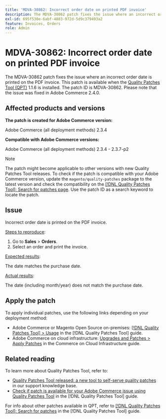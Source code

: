 ```yaml
---
title: 'MDVA-30862: Incorrect order date on printed PDF invoice'
description: The MDVA-30862 patch fixes the issue where an incorrect order date is printed on the PDF invoice. This patch is available when the [Quality Patches Tool (QPT)](https://experienceleague.adobe.com/en/docs/commerce-knowledge-base/kb/announcements/commerce-announcements/magento-quality-patches-released-new-tool-to-self-serve-quality-patches) 1.1.6 is installed. The patch ID is MDVA-30862. Please note that the issue was fixed in Adobe Commerce 2.4.0.
exl-id: 695f530e-6abf-4883-972d-5d9c379493a2
feature: Invoices, Orders
role: Admin
---
```

# MDVA-30862: Incorrect order date on printed PDF invoice

The MDVA-30862 patch fixes the issue where an incorrect order date is printed on the PDF invoice. This patch is available when the [Quality Patches Tool (QPT)](https://experienceleague.adobe.com/en/docs/commerce-knowledge-base/kb/announcements/commerce-announcements/magento-quality-patches-released-new-tool-to-self-serve-quality-patches) 1.1.6 is installed. The patch ID is MDVA-30862. Please note that the issue was fixed in Adobe Commerce 2.4.0.

## Affected products and versions

**The patch is created for Adobe Commerce version:**

Adobe Commerce (all deployment methods) 2.3.4

**Compatible with Adobe Commerce versions:**

Adobe Commerce (all deployment methods) 2.3.4 - 2.3.7-p2

>[!NOTE]
>
>The patch might become applicable to other versions with new Quality Patches Tool releases. To check if the patch is compatible with your Adobe Commerce version, update the `magento/quality-patches` package to the latest version and check the compatibility on the [[!DNL Quality Patches Tool]: Search for patches page](https://experienceleague.adobe.com/en/docs/commerce-knowledge-base/kb/announcements/commerce-announcements/magento-quality-patches-released-new-tool-to-self-serve-quality-patches). Use the patch ID as a search keyword to locate the patch.

## Issue

Incorrect order date is printed on the PDF invoice.

<u>Steps to reproduce</u>:

1. Go to **Sales** > **Orders**.
1. Select an order and print the invoice.

<u>Expected results</u>:

The date matches the purchase date.

<u>Actual results</u>:

The date (including month/year) does not match the purchase date.

## Apply the patch

To apply individual patches, use the following links depending on your deployment method:

* Adobe Commerce or Magento Open Source on-premises: [[!DNL Quality Patches Tool] > Usage](/help/tools/quality-patches-tool/usage.md) in the [!DNL Quality Patches Tool] guide.
* Adobe Commerce on cloud infrastructure: [Upgrades and Patches > Apply Patches](https://experienceleague.adobe.com/docs/commerce-cloud-service/user-guide/develop/upgrade/apply-patches.html) in the Commerce on Cloud Infrastructure guide.

## Related reading

To learn more about Quality Patches Tool, refer to:

* [Quality Patches Tool released: a new tool to self-serve quality patches](https://experienceleague.adobe.com/en/docs/commerce-knowledge-base/kb/announcements/commerce-announcements/magento-quality-patches-released-new-tool-to-self-serve-quality-patches) in our support knowledge base.
* [Check if patch is available for your Adobe Commerce issue using Quality Patches Tool](/help/tools/quality-patches-tool/patches-available-in-qpt/check-patch-for-magento-issue-with-magento-quality-patches.md) in the [!DNL Quality Patches Tool] guide.

For info about other patches available in QPT, refer to [[!DNL Quality Patches Tool]: Search for patches](https://experienceleague.adobe.com/tools/commerce-quality-patches/index.html) in the [!DNL Quality Patches Tool] guide.
